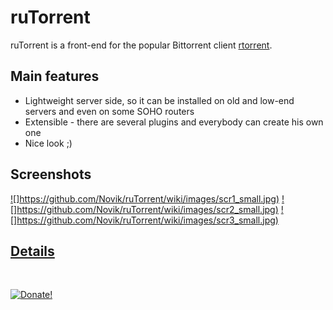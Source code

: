 ruTorrent
=========

ruTorrent is a front-end for the popular Bittorrent client [rtorrent](http://rakshasa.github.io/rtorrent).

Main features
-------------

* Lightweight server side, so it can be installed on old and low-end servers and even on some SOHO routers
* Extensible - there are several plugins and everybody can create his own one
* Nice look ;) 

Screenshots
-----------

[![]https://github.com/Novik/ruTorrent/wiki/images/scr1_small.jpg)](https://github.com/Novik/ruTorrent/wiki/images/scr1_big.jpg)
[![]https://github.com/Novik/ruTorrent/wiki/images/scr2_small.jpg)](https://github.com/Novik/ruTorrent/wiki/images/scr2_big.jpg)
[![]https://github.com/Novik/ruTorrent/wiki/images/scr3_small.jpg)](https://github.com/Novik/ruTorrent/wiki/images/scr3_big.jpg)

[Details](https://github.com/Novik/ruTorrent/wiki)
-----------
<br/>

<a href="https://www.paypal.com/cgi-bin/webscr?cmd=_s-xclick&hosted_button_id=2KEV2MSBTF99U">![Donate!](https://www.paypal.com/en_US/i/btn/btn_donateCC_LG.gif)</a>
